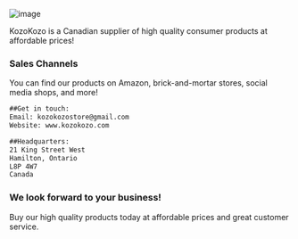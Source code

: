 ![image](https://user-images.githubusercontent.com/82908376/115480911-7b36c080-a219-11eb-9fc6-9a1043377bd4.png)



KozoKozo is a Canadian supplier of high quality consumer products at affordable prices! 

### Sales Channels 

You can find our products on Amazon, brick-and-mortar stores, social media shops, and more! 

```markdown
##Get in touch:
Email: kozokozostore@gmail.com
Website: www.kozokozo.com

##Headquarters:
21 King Street West
Hamilton, Ontario
L8P 4W7
Canada
```

### We look forward to your business!

Buy our high quality products today at affordable prices and great customer service. 
